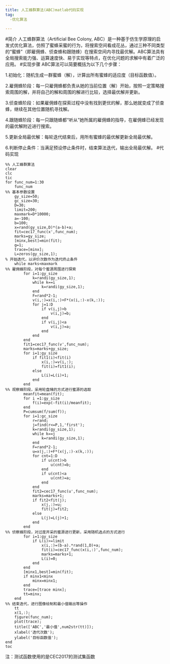 ```yaml
---
title: 人工蜂群算法(ABC)matlab代码实现
tag:
  -优化算法
  
---
```

#简介 
人工蜂群算法（Artificial Bee Colony, ABC）是一种基于仿生学原理的启发式优化算法，仿照了蜜蜂采蜜的行为，将搜索空间看成花丛，通过三种不同类型的“蜜蜂”（即雇佣蜂、侦查蜂和跟随蜂）在搜索空间内寻找最优解。ABC算法具有全局搜索能力强、运算速度快、易于实现等特点，在优化问题的求解中有着广泛的应用。
#实现步骤
ABC算法可以简要概括为以下几个步骤：

1.初始化：随机生成一群蜜蜂（解），计算出所有蜜蜂的适应度（目标函数值）。

2.雇佣蜂阶段：每一只雇佣蜂都负责从她的当前位置（解）开始，按照一定策略搜索周围的解，并将自己的解和周围的解进行比较，选择最优解并更新。

3.侦查蜂阶段：如果雇佣蜂在探索过程中没有找到更优的解，那么她就变成了侦查蜂，继续在其他位置随机寻找解。

4.跟随蜂阶段：每一只跟随蜂都“听从”她所属的雇佣蜂的指导，在雇佣蜂已经发现的最优解附近进行搜索。

5.更新全局最优解：每轮迭代结束后，用所有蜜蜂的最优解更新全局最优解。

6.判断停止条件：当满足预设停止条件时，结束算法迭代，输出全局最优解。
#代码实现
```
%% 人工蜂群算法
clear
clc
tic
for func_num=1:30
    func_num
%% 基本参数设置
    gy_size=50;
    gc_size=30;
    D=30;
    limit=200;
    maxmark=D*10000;
    a=-100;
    b=100;
    x=rand(gy_size,D)*(a-b)+a;
    fit=cec17_func(x',func_num);
    marks=gy_size;
    [minx,best]=min(fit);
    g=1;
    trace=[minx];
    L=zeros(gy_size,1);
% 开始迭代，以评价次数作为迭代终止条件
    while marks<maxmark
%% 雇佣蜂阶段，对每个蜜源周围进行探索
        for i=1:gy_size
            k=randi(gy_size,1);
            while k==i
                k=randi(gy_size,1);
            end
            F=rand*2-1;
            v(i,:)=x(i,:)+F*(x(i,:)-x(k,:));
            for j=1:D
                if v(i,j)>b
                    v(i,j)=b;
                end
                if v(i,j)<a
                    v(i,j)=a;
                end
            end
        end
        fit1=cec17_func(v',func_num);
        marks=marks+gy_size;
        for i=1:gy_size
            if fit1(i)<fit(i)
                x(i,:)=v(i,:);
                fit(i)=fit1(i);
            else
                L(i)=L(i)+1;
            end
        end
%% 观察蜂阶段，采用轮盘赌的方式进行蜜源的选取
        meanfit=mean(fit);
        for i =1:gy_size
            f(i)=exp(-fit(i)/meanfit);
        end
        P=cumsum(f/sum(f));
        for i=1:gc_size
            r=rand;
            j=find(r<=P,1,'first');
            k=randi(gy_size,1);
            while k==j
                k=randi(gy_size,1);
            end
            F=rand*2-1;
            u=x(j,:)+F*(x(j,:)-x(k,:));
            for cnt=1:D
                if u(cnt)>b
                    u(cnt)=b;
                end
                if u(cnt)<a
                    u(cnt)=a;
                end
            end
            fit2=cec17_func(u',func_num);
            marks=marks+1;
            if fit2<fit(j);
                x(j,:)=u;
                fit(j)=fit2;
            else
                L(j)=L(j)+1;
            end
        end
%% 侦察蜂阶段，对过度开采的蜜源进行更新，采用随机选点的方式进行
        for i=1:gy_size
            if L(i)>=limit
                x(i,:)=(b-a).*rand(1,D)+a;
                fit(i)=cec17_func(x(i,:)',func_num);
                marks=marks+1;
                L(i)=0;
            end
        end
        [minx1,best]=min(fit);
        if minx1<minx
            minx=minx1;
        end
        trace=[trace minx];
        tt=minx;
    end
%% 结束迭代，进行图像绘制和最小值输出等操作
    tt
    x(1,:);
    figure(func_num);
    plot(trace);
    title(['ABC','最小值',num2str(tt)]);
    xlabel('迭代次数');
    ylabel('目标函数值');
end
toc
```
注：测试函数使用的是CEC2017的测试集函数
